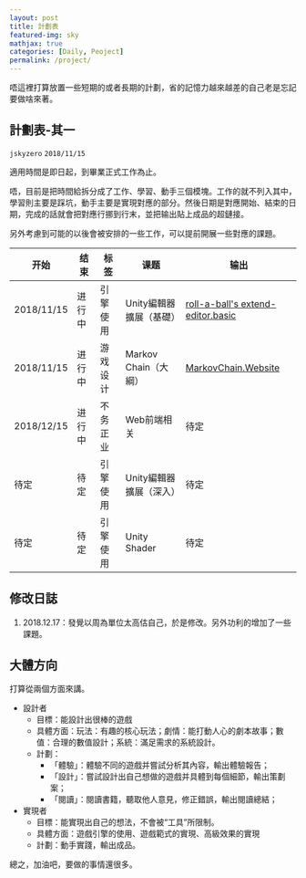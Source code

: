 ```yaml
---
layout: post
title: 計劃表
featured-img: sky
mathjax: true
categories: [Daily, Peoject]
permalink: /project/
---
```


唔這裡打算放置一些短期的或者長期的計劃，省的記憶力越來越差的自己老是忘記要做啥來著。

<!--more-->

## 計劃表-其一
`jskyzero` `2018/11/15`

適用時間是即日起，到畢業正式工作為止。

唔，目前是把時間給拆分成了工作、學習、動手三個模塊。工作的就不列入其中，學習則主要是踩坑，動手主要是實現對應的部分。然後日期是對應開始、結束的日期，完成的話就會把對應行挪到行末，並把输出貼上成品的超鏈接。

另外考慮到可能的以後會被安排的一些工作，可以提前開展一些對應的課題。

|开始|结束|标签|课题|输出|
|--|--|--|--|--|
|2018/11/15|进行中|引擎使用|Unity編輯器擴展（基礎）| [roll-a-ball's extend-editor.basic](https://github.com/jskyzero/Unity-Playground/tree/extend-editor.basic)|
|2018/11/15|进行中|游戏设计|Markov Chain（大綱）| [MarkovChain.Website](https://moons-project.github.io/MarkovChain.Website/)|
|2018/12/15|进行中|不务正业|Web前端相关|待定|
|待定|待定|引擎使用|Unity編輯器擴展（深入）|待定|
|待定|待定|引擎使用|Unity Shader|待定|

## 修改日誌

1. 2018.12.17：發覺以周為單位太高估自己，於是修改。另外功利的增加了一些課題。

## 大體方向

打算從兩個方面來講。

+ 設計者
  + 目標：能設計出很棒的遊戲
  + 具體方面：玩法：有趣的核心玩法；劇情：能打動人心的劇本故事；數值：合理的數值設計；系統：滿足需求的系統設計。
  + 計劃：
    + 「體驗」：體驗不同的遊戲并嘗試分析其內容，輸出體驗報告；
    + 「設計」：嘗試設計出自己想做的遊戲并具體到每個細節，輸出策劃案；
    + 「閱讀」：閱讀書籍，聽取他人意見，修正錯誤，輸出閱讀總結；
+ 實現者
  + 目標：能實現出自己的想法，不會被“工具”所限制。
  + 具體方面：遊戲引擎的使用、遊戲範式的實現、高級效果的實現
  + 計劃：動手實踐，輸出成品。

總之，加油吧，要做的事情還很多。
